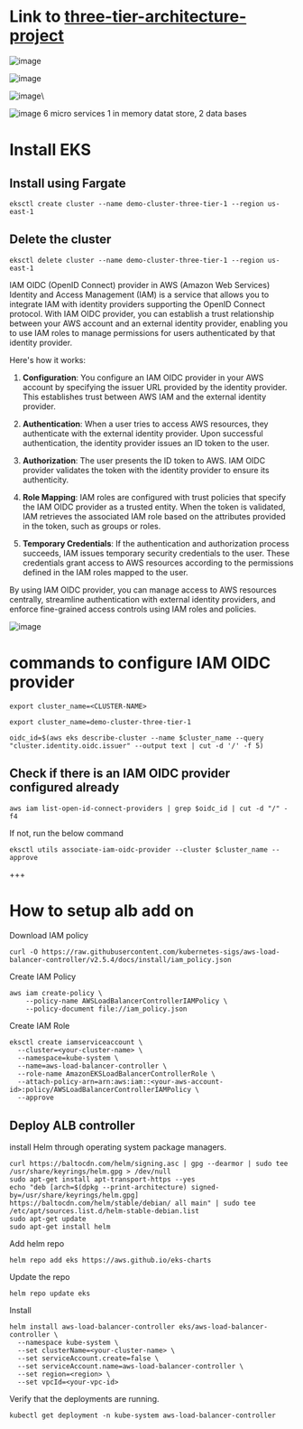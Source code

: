 # Link to [three-tier-architecture-project](https://github.com/pythonkid2/three-tier-architecture-project)


![image](https://github.com/pythonkid2/DevOps-Practice/assets/100591950/14602056-dace-44c5-bdbe-951e1c84c077)

![image](https://github.com/pythonkid2/DevOps-Practice/assets/100591950/b1f8621f-5c08-464c-b5c1-bfe037c00af5)

![image](https://github.com/pythonkid2/DevOps-Practice/assets/100591950/e8dd9860-3249-4ad5-ba27-319074699eb6)\

![image](https://github.com/pythonkid2/DevOps-Practice/assets/100591950/9161d725-7356-4090-94cd-93645ad4ea19)
6 micro services 1 in memory datat store, 2 data bases


# Install EKS

## Install using Fargate

```
eksctl create cluster --name demo-cluster-three-tier-1 --region us-east-1
```

## Delete the cluster

```
eksctl delete cluster --name demo-cluster-three-tier-1 --region us-east-1
```

IAM OIDC (OpenID Connect) provider in AWS (Amazon Web Services) Identity and Access Management (IAM) is a service that allows you to integrate IAM with identity providers supporting the OpenID Connect protocol. With IAM OIDC provider, you can establish a trust relationship between your AWS account and an external identity provider, enabling you to use IAM roles to manage permissions for users authenticated by that identity provider.

Here's how it works:

1. **Configuration**: You configure an IAM OIDC provider in your AWS account by specifying the issuer URL provided by the identity provider. This establishes trust between AWS IAM and the external identity provider.

2. **Authentication**: When a user tries to access AWS resources, they authenticate with the external identity provider. Upon successful authentication, the identity provider issues an ID token to the user.

3. **Authorization**: The user presents the ID token to AWS. IAM OIDC provider validates the token with the identity provider to ensure its authenticity.

4. **Role Mapping**: IAM roles are configured with trust policies that specify the IAM OIDC provider as a trusted entity. When the token is validated, IAM retrieves the associated IAM role based on the attributes provided in the token, such as groups or roles.

5. **Temporary Credentials**: If the authentication and authorization process succeeds, IAM issues temporary security credentials to the user. These credentials grant access to AWS resources according to the permissions defined in the IAM roles mapped to the user.

By using IAM OIDC provider, you can manage access to AWS resources centrally, streamline authentication with external identity providers, and enforce fine-grained access controls using IAM roles and policies.

![image](https://github.com/pythonkid2/DevOps-Practice/assets/100591950/a9098c56-3697-4642-91b8-d882cdc7c59f)

# commands to configure IAM OIDC provider 

```
export cluster_name=<CLUSTER-NAME>
```
```
export cluster_name=demo-cluster-three-tier-1
```

```
oidc_id=$(aws eks describe-cluster --name $cluster_name --query "cluster.identity.oidc.issuer" --output text | cut -d '/' -f 5) 
```

## Check if there is an IAM OIDC provider configured already

```
aws iam list-open-id-connect-providers | grep $oidc_id | cut -d "/" -f4
```

If not, run the below command

```
eksctl utils associate-iam-oidc-provider --cluster $cluster_name --approve
```
+++

# How to setup alb add on

Download IAM policy

```
curl -O https://raw.githubusercontent.com/kubernetes-sigs/aws-load-balancer-controller/v2.5.4/docs/install/iam_policy.json
```

Create IAM Policy

```
aws iam create-policy \
    --policy-name AWSLoadBalancerControllerIAMPolicy \
    --policy-document file://iam_policy.json
```

Create IAM Role

```
eksctl create iamserviceaccount \
  --cluster=<your-cluster-name> \
  --namespace=kube-system \
  --name=aws-load-balancer-controller \
  --role-name AmazonEKSLoadBalancerControllerRole \
  --attach-policy-arn=arn:aws:iam::<your-aws-account-id>:policy/AWSLoadBalancerControllerIAMPolicy \
  --approve
```

## Deploy ALB controller

install Helm through operating system package managers.

```
curl https://baltocdn.com/helm/signing.asc | gpg --dearmor | sudo tee /usr/share/keyrings/helm.gpg > /dev/null
sudo apt-get install apt-transport-https --yes
echo "deb [arch=$(dpkg --print-architecture) signed-by=/usr/share/keyrings/helm.gpg] https://baltocdn.com/helm/stable/debian/ all main" | sudo tee /etc/apt/sources.list.d/helm-stable-debian.list
sudo apt-get update
sudo apt-get install helm
```

Add helm repo

```
helm repo add eks https://aws.github.io/eks-charts
```

Update the repo

```
helm repo update eks
```

Install

```
helm install aws-load-balancer-controller eks/aws-load-balancer-controller \            
  --namespace kube-system \
  --set clusterName=<your-cluster-name> \
  --set serviceAccount.create=false \
  --set serviceAccount.name=aws-load-balancer-controller \
  --set region=<region> \
  --set vpcId=<your-vpc-id>
```

Verify that the deployments are running.

```
kubectl get deployment -n kube-system aws-load-balancer-controller
```




